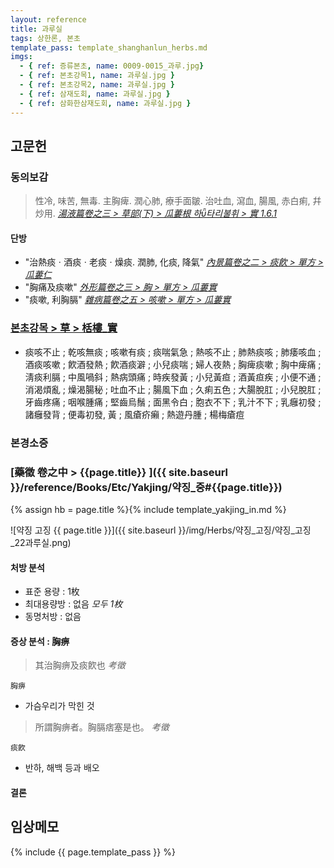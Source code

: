 ```yaml
---
layout: reference
title: 과루실
tags: 상한론, 본초
template_pass: template_shanghanlun_herbs.md
imgs:
  - { ref: 증류본초, name: 0009-0015_과루.jpg}
  - { ref: 본초강목1, name: 과루실.jpg }
  - { ref: 본초강목2, name: 과루실.jpg }
  - { ref: 삼재도회, name: 과루실.jpg }
  - { ref: 삼화한삼재도회, name: 과루실.jpg }
---
```


## 고문헌

### 동의보감

> 性冷, 味苦, 無毒. 主胸痺. 潤心肺, 療手面皺. 治吐血, 瀉血, 腸風, 赤白痢, 幷炒用. _[湯液篇卷之三 > 草部(下) > 瓜蔞根 하타리불휘 > 實 1.6.1](https://mediclassics.kr/books/8/volume/22/#content_43)_

#### 단방

* "治熱痰ㆍ酒痰ㆍ老痰ㆍ燥痰. 潤肺, 化痰, 降氣"  _[內景篇卷之二 > 痰飮 > 單方 > 瓜蔞仁](https://mediclassics.kr/books/8/volume/2#content_1379)_
* "胸痛及痰嗽"  _[外形篇卷之三 > 胸 > 單方 > 瓜蔞實](https://mediclassics.kr/books/8/volume/7#content_395)_
* "痰嗽, 利胸膈" _[雜病篇卷之五 > 咳嗽 > 單方 > 瓜蔞實](https://mediclassics.kr/books/8/volume/13#content_1217)_


### [본초강목 > 草 > 栝樓_實]()

* 痰咳不止 ; 乾咳無痰 ; 咳嗽有痰 ; 痰喘氣急 ; 熱咳不止 ; 肺熱痰咳 ; 肺痿咳血 ; 酒痰咳嗽 ; 飮酒發熱 ; 飮酒痰澼 ; 小兒痰喘 ; 婦人夜熱 ; 胸痺痰嗽 ; 胸中痺痛 ; 淸痰利膈 ; 中風喎斜 ; 熱病頭痛 ; 時疾發黃 ; 小兒黃疸 ; 酒黃疸疾 ; 小便不通 ; 消渴煩亂 ; 燥渴腸秘 ; 吐血不止 ; 腸風下血 ; 久痢五色 ; 大腸脫肛 ; 小兒脫肛 ; 牙齒疼痛 ; 咽喉腫痛 ; 堅齒烏鬚 ; 面黑令白 ; 胞衣不下 ; 乳汁不下 ; 乳癰初發 ; 諸癰發背 ; 便毒初發, 黃 ; 風瘡疥癩 ; 熱遊丹腫 ; 楊梅瘡痘


### 본경소증



### [藥徵 卷之中 > {{page.title}} ]({{ site.baseurl }}/reference/Books/Etc/Yakjing/약징_중#{{page.title}})

{% assign hb = page.title %}{% include template_yakjing_in.md %}

![약징 고징 {{ page.title }}]({{ site.baseurl }}/img/Herbs/약징_고징/약징_고징_22과루실.png)

#### 처방 분석

* 표준 용량 : 1枚
* 최대용량방 : 없음 _모두 1枚_
* 동명처방 : 없음

#### 증상 분석 : 胸痹

> 其治胸痹及痰飮也 _考徵_

`胸痹`
* 가슴우리가 막힌 것

> 所謂胸痹者。胸膈痞塞是也。 _考徵_

`痰飮`
* 반하, 해백 등과 배오

#### 결론



## 임상메모


{% include {{ page.template_pass }} %}
